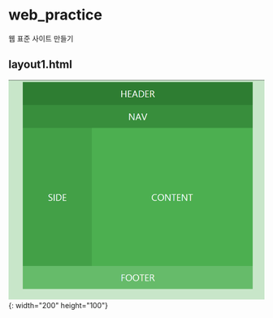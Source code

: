 # web_practice
웹 표준 사이트 만들기


layout1.html
--------------
![layout1](./image/layout1.png){: width="200" height="100"}
